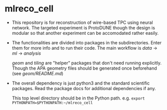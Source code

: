 # mlreco_cell

- This repository is for reconstruction of wire-based TPC using neural network.
The targeted experiment is ProtoDUNE though the design is modular so that another experiment can be accomodated rather easily.

- The functionalities are divided into packages in the subdirectories. Enter them for more info and to run their code. The main workflow is *data* -> *ml* -> *analysis* 

	*geom* and *tiling* are "helper" packages that don't need running explicitly. Though the APA geometry files should be generated once beforehand (see *geom/README.md*)

- The overall dependency is just python3 and the standard scientific packages. Read the package docs for additional dependencies if any. 

	This top level directory should be in the Python path. e.g. `export PYTHONPATH=$PYTHONPATH:~/mlreco_cell`

